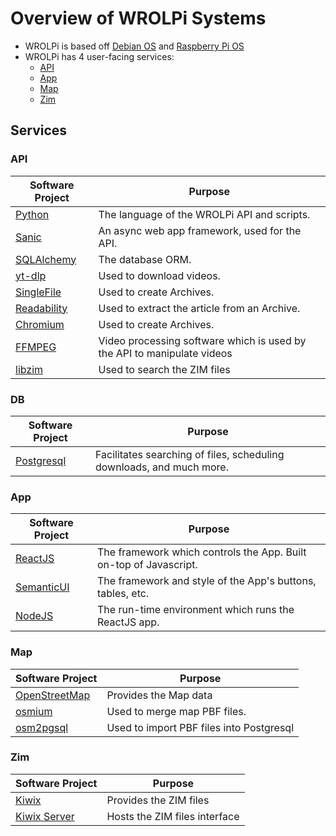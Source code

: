 # Overview of WROLPi Systems

* WROLPi is based off [Debian OS](https://debian.org) and [Raspberry Pi OS](https://www.raspberrypi.com/software/)
* WROLPi has 4 user-facing services:
    * [API](#api)
    * [App](#app)
    * [Map](#map)
    * [Zim](#zim)

## Services

### API

| Software Project                                           | Purpose                                                                 |
|------------------------------------------------------------|-------------------------------------------------------------------------|
| [Python](https://python.org)                               | The language of the WROLPi API and scripts.                             |
| [Sanic](https://sanic.dev)                                 | An async web app framework, used for the API.                           |
| [SQLAlchemy](https://www.sqlalchemy.org/)                  | The database ORM.                                                       |
| [yt-dlp](https://github.com/yt-dlp/yt-dlp)                 | Used to download videos.                                                |
| [SingleFile](https://github.com/gildas-lormeau/SingleFile) | Used to create Archives.                                                |
| [Readability](https://github.com/mozilla/readability)      | Used to extract the article from an Archive.                            |
| [Chromium](https://chromium.org)                           | Used to create Archives.                                                |
| [FFMPEG](https://ffmpeg.org/)                              | Video processing software which is used by the API to manipulate videos |
| [libzim](https://pypi.org/project/libzim/)                 | Used to search the ZIM files                                            |

### DB

| Software Project                          | Purpose                                                              |
|-------------------------------------------|----------------------------------------------------------------------|
| [Postgresql](https://www.postgresql.org/) | Facilitates searching of files, scheduling downloads, and much more. |

### App

| Software Project                             | Purpose                                                            |
|----------------------------------------------|--------------------------------------------------------------------|
| [ReactJS](https://react.dev/)                | The framework which controls the App.  Built on-top of Javascript. |
| [SemanticUI](https://react.semantic-ui.com/) | The framework and style of the App's buttons, tables, etc.         |
| [NodeJS](https://nodejs.org)                 | The run-time environment which runs the ReactJS app.               |

### Map

| Software Project                                | Purpose                                  |
|-------------------------------------------------|------------------------------------------|
| [OpenStreetMap](https://www.openstreetmap.org/) | Provides the Map data                    |
| [osmium](https://osmcode.org/osmium-tool/)      | Used to merge map PBF files.             |
| [osm2pgsql](https://osm2pgsql.org/)             | Used to import PBF files into Postgresql |

### Zim

| Software Project                                      | Purpose                       |
|-------------------------------------------------------|-------------------------------|
| [Kiwix](https://kiwix.org)                            | Provides the ZIM files        |
| [Kiwix Server](https://github.com/kiwix/kiwix-tools/) | Hosts the ZIM files interface |
